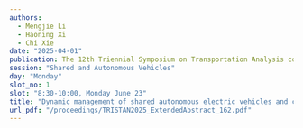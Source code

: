 ```yaml
---
authors:
  - Mengjie Li
  - Haoning Xi
  - Chi Xie
date: "2025-04-01"
publication: The 12th Triennial Symposium on Transportation Analysis conference
session: "Shared and Autonomous Vehicles"
day: "Monday"
slot_no: 1
slot: "8:30-10:00, Monday June 23"
title: "Dynamic management of shared autonomous electric vehicles and charging bays considering battery swapping queue delays"
url_pdf: "/proceedings/TRISTAN2025_ExtendedAbstract_162.pdf"
---
```

